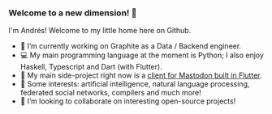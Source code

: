 ### Welcome to a new dimension! :milky_way:

<!--
**aitorres/aitorres** is a ✨ _special_ ✨ repository because its `README.md` (this file) appears on your GitHub profile.

Here are some ideas to get you started:

- 🔭 I’m currently working on ...
- 🌱 I’m currently learning ...
- 👯 I’m looking to collaborate on ...
- 🤔 I’m looking for help with ...
- 💬 Ask me about ...
- 📫 How to reach me: ...
- 😄 Pronouns: ...
- ⚡ Fun fact: ...
-->

I'm Andrés! Welcome to my little home here on Github. 

- 🔭 I’m currently working on Graphite as a Data / Backend engineer.
- :computer: My main programming language at the moment is Python; I also enjoy Haskell, Typescript and Dart (with Flutter).
- 🌱 My main side-project right now is a [client for Mastodon built in Flutter](https://github.com/feathr-space/feathr).
- 💬 Some interests: artificial intelligence, natural language processing, federated social networks, compilers and much more!
- 👯 I’m looking to collaborate on interesting open-source projects!
